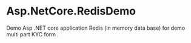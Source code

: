 # Asp.NetCore.RedisDemo
Demo Asp .NET core  application  Redis (in memory data  base) for demo multi part KYC form .
